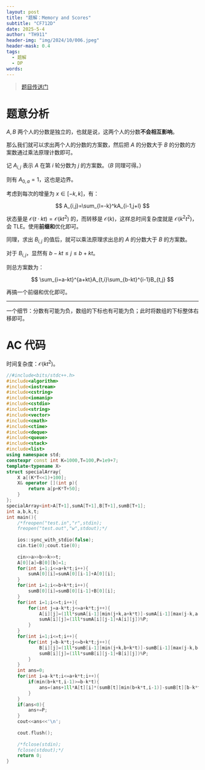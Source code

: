 ```yaml
---
layout: post
title: "题解：Memory and Scores"
subtitle: "CF712D"
date: 2025-5-4
author: "TH911"
header-img: "img/2024/10/006.jpeg"
header-mask: 0.4
tags:
  - 题解
  - DP
words:
---
```


> [题目传送门](https://www.luogu.com.cn/problem/CF712D)

# 题意分析

$A,B$ 两个人的分数是独立的，也就是说，这两个人的分数**不会相互影响**。

那么我们就可以求出两个人的分数的方案数，然后把 $A$ 的分数大于 $B$ 的分数的方案数通过乘法原理计数即可。

记 $A_{i,j}$ 表示 $A$ 在第 $i$ 轮分数为 $j$ 的方案数。（$B$ 同理可得。）

则有 $A_{0,a}=1$，这也是边界。

考虑到每次的增量为 $x\in[-k,k]$，有：

$$
A_{i,j}=\sum_{l=-k}^kA_{i-1,j+l}
$$

状态量是 $\mathcal O(t\cdot kt)=\mathcal O\left(kt^2\right)$ 的，而转移是 $\mathcal O(k)$，这样总时间复杂度就是 $\mathcal O\left(k^2t^2\right)$，会 $\text{TLE}$。使用**前缀和**优化即可。

同理，求出 $B_{i,j}$ 的值后，就可以乘法原理求出总的 $A$ 的分数大于 $B$ 的方案数。

对于 $B_{i,j}$，显然有 $b-kt\leq j\leq b+kt$。

则总方案数为：

$$
\sum_{i=a-kt}^{a+kt}A_{t,i}\sum_{b-kt}^{i-1}B_{t,j}
$$

再搞一个前缀和优化即可。

***

一个细节：分数有可能为负，数组的下标也有可能为负；此时将数组的下标整体右移即可。

# AC 代码

时间复杂度：$\mathcal O\left(kt^2\right)$。

```cpp
//#include<bits/stdc++.h>
#include<algorithm>
#include<iostream>
#include<cstring>
#include<iomanip>
#include<cstdio>
#include<string>
#include<vector>
#include<cmath>
#include<ctime>
#include<deque>
#include<queue>
#include<stack>
#include<list>
using namespace std;
constexpr const int K=1000,T=100,P=1e9+7;
template<typename X>
struct specialArray{
	X a[(K*T<<1)+100];
	X& operator [](int p){
		return a[p+K*T+50];
	}
};
specialArray<int>A[T+1],sumA[T+1],B[T+1],sumB[T+1];
int a,b,k,t;
int main(){
	/*freopen("test.in","r",stdin);
	freopen("test.out","w",stdout);*/
	
	ios::sync_with_stdio(false);
	cin.tie(0);cout.tie(0);
	
	cin>>a>>b>>k>>t;
	A[0][a]=B[0][b]=1;
	for(int i=1;i<=a+k*t;i++){
		sumA[0][i]=sumA[0][i-1]+A[0][i];
	}
	for(int i=1;i<=b+k*t;i++){
		sumB[0][i]=sumB[0][i-1]+B[0][i];
	}
	for(int i=1;i<=t;i++){
		for(int j=a-k*t;j<=a+k*t;j++){
			A[i][j]=(1ll*sumA[i-1][min(j+k,a+k*t)]-sumA[i-1][max(j-k,a-k*t)-1])%P;
			sumA[i][j]=(1ll*sumA[i][j-1]+A[i][j])%P;
		}
	}
	for(int i=1;i<=t;i++){
		for(int j=b-k*t;j<=b+k*t;j++){
			B[i][j]=(1ll*sumB[i-1][min(j+k,b+k*t)]-sumB[i-1][max(j-k,b-k*t)-1])%P;
			sumB[i][j]=(1ll*sumB[i][j-1]+B[i][j])%P;
		}
	}
	int ans=0;
	for(int i=a-k*t;i<=a+k*t;i++){
		if(min(b+k*t,i-1)>=b-k*t){
			ans=(ans+1ll*A[t][i]*(sumB[t][min(b+k*t,i-1)]-sumB[t][b-k*t-1])%P)%P;
		}
	}
	if(ans<0){
		ans+=P;
	}
	cout<<ans<<'\n';
	
	cout.flush();
	
	/*fclose(stdin);
	fclose(stdout);*/
	return 0;
}
```

